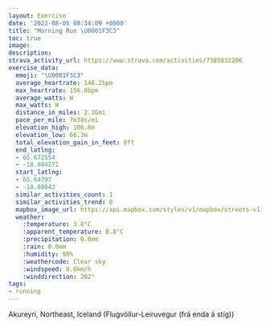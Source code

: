```yaml
---
layout: Exercise
date: '2022-08-05 08:34:09 +0000'
title: "Morning Run \U0001F3C3"
toc: true
image:
description:
strava_activity_url: https://www.strava.com/activities/7585832206
exercise_data:
  emoji: "\U0001F3C3"
  average_heartrate: 146.2bpm
  max_heartrate: 156.0bpm
  average_watts: W
  max_watts: W
  distance_in_miles: 2.16mi
  pace_per_mile: 7m38s/mi
  elevation_high: 106.8m
  elevation_low: 66.3m
  total_elevation_gain_in_feet: 0ft
  end_latlng:
  - 65.672554
  - -18.084271
  start_latlng:
  - 65.64797
  - -18.08042
  similar_activities_count: 1
  similar_activities_trend: 0
  mapbox_image_url: https://api.mapbox.com/styles/v1/mapbox/streets-v11/static/path-5+787af2-1.0(yztoKrijmBYGYSUIcAQa%40Q%5Dk%40E_%40DqAz%40eDP%5Df%40m%40l%40eAHUt%40u%40NIRUlBsDn%40e%40RKNKTA%60%40%5DD%5BTOP%5D%40YIqAQKm%40b%40SHu%40BeATeBf%40UDo%40Xc%40J_Ap%40QFMAa%40JgAj%40M%40QLa%40P_%40Ju%40%60%40KBsAl%40K%40_%40VcAd%40KJ_%40N%5BV%5DZo%40b%40_%40d%40GPSL%7D%40%5C%5DZ_%40PSNI%40e%40%5E%7D%40XKHQDKJaBh%40i%40XQNI%40o%40QS%40KASHKK%5DG%5DL%5DT_AXc%40Tm%40LO%40KEUHyAG%5DIS%3FMDOEMBo%40%40%5BDa%40AQB%5DGK%3Fm%40%5BO%40QEo%40JOF%5DFQC_%40Og%40YQOa%40G%5DJQB%5DE_%40HKJe%40L%5DM_%40%3FKFQ%40_%40Ck%40Kc%40DKE_%40%40q%40GKBSAK%40s%40CKCc%40%3FMBo%40C_%40DKCQ%40KCS%40KHSAQ%40%7D%40%40_%40CoB%5EIFa%40%40%7D%40P%5D%3FSHq%40LIB%5DD_ATc%40N%5BD_%40Hk%40V_%40JQLm%40Li%40Xi%40P_%40RKBe%40XK%40q%40%5Ci%40LQEcAd%40If%40ORg%40%60%40S%3F%5DNM%40OJYf%40K%3FSLYX%5Dd%40OH%5BZe%40%5EQFQNk%40TgAbAi%40v%40yA~A),pin-s-s+e5b22e(-18.08042,65.64797),pin-s-f+89ae00(-18.084280000000007,65.67255000000007)/auto/800x800?access_token=pk.eyJ1Ijoiam9zaGJlY2ttYW4iLCJhIjoiY205eWR2aDd1MWZ6djJrbXc4a3M0bWZleiJ9.XiG9OWkNcZk2QzjJbxLB4A
  weather:
    :temperature: 3.8°C
    :apparent_temperature: 0.8°C
    :precipitation: 0.0mm
    :rain: 0.0mm
    :humidity: 90%
    :weathercode: Clear sky
    :windspeed: 8.6km/h
    :winddirection: 202°
tags:
- running
---
```

Akureyri, Northeast, Iceland (Flugvöllur-Leiruvegur (frá enda á stíg))
